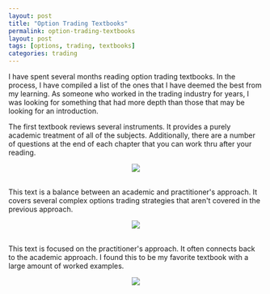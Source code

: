 ```yaml
---
layout: post
title: "Option Trading Textbooks"
permalink: option-trading-textbooks
layout: post
tags: [options, trading, textbooks]
categories: trading
---
```


I have spent several months reading option trading textbooks.  In the process, I have compiled a list of the ones that I have deemed the best from my learning.  As someone who worked in the trading industry for years, I was looking for something that had more depth than those that may be looking for an introduction.

The first textbook reviews several instruments.  It provides a purely academic treatment of all of the subjects.  Additionally, there are a number of questions at the end of each chapter that you can work thru after your reading.

<div id="outer">  
  <center>
    <a href="https://www.amazon.com/Options-Futures-Other-Derivatives-9th/dp/0133456315/ref=as_li_ss_il?_encoding=UTF8&psc=1&refRID=DCCF8CSQYCBH8C1Z7RRA&linkCode=li3&tag=bowlofstew09-20&linkId=684748dcec2382ee0ef7ac8275428a96" target="_blank"><img border="0" src="//ws-na.amazon-adsystem.com/widgets/q?_encoding=UTF8&ASIN=0133456315&Format=_SL250_&ID=AsinImage&MarketPlace=US&ServiceVersion=20070822&WS=1&tag=bowlofstew09-20" ></a><img src="https://ir-na.amazon-adsystem.com/e/ir?t=bowlofstew09-20&l=li3&o=1&a=0133456315" width="1" height="1" border="0" alt="" style="border:none !important; margin:0px !important;" />
  </center>
</div>

<br>

This text is a balance between an academic and practitioner's approach.  It covers several complex options trading strategies that aren't covered in the previous approach.

<div id="outer">  
  <center>
    <a href="https://www.amazon.com/Option-Volatility-Pricing-Strategies-Professional/dp/0071818774/ref=as_li_ss_il?ie=UTF8&qid=1504837361&sr=8-13&keywords=options+trading&linkCode=li3&tag=bowlofstew09-20&linkId=979bb1f9cc4b8531b6ac1a9288430a6f" target="_blank"><img border="0" src="//ws-na.amazon-adsystem.com/widgets/q?_encoding=UTF8&ASIN=0071818774&Format=_SL250_&ID=AsinImage&MarketPlace=US&ServiceVersion=20070822&WS=1&tag=bowlofstew09-20" ></a><img src="https://ir-na.amazon-adsystem.com/e/ir?t=bowlofstew09-20&l=li3&o=1&a=0071818774" width="1" height="1" border="0" alt="" style="border:none !important; margin:0px !important;" />  
  </center>
</div>

<br>

This text is focused on the practitioner's approach.  It often connects back to the academic approach.  I found this to be my favorite textbook with a large amount of worked examples.

<div id="outer">  
  <center>
    <a href="https://www.amazon.com/Dynamic-Hedging-Managing-Vanilla-Options/dp/0471152803/ref=as_li_ss_il?_encoding=UTF8&psc=1&refRID=DCCF8CSQYCBH8C1Z7RRA&linkCode=li3&tag=bowlofstew09-20&linkId=8bc6fa3fd1f71574823334647b1a5281" target="_blank"><img border="0" src="//ws-na.amazon-adsystem.com/widgets/q?_encoding=UTF8&ASIN=0471152803&Format=_SL250_&ID=AsinImage&MarketPlace=US&ServiceVersion=20070822&WS=1&tag=bowlofstew09-20" ></a><img src="https://ir-na.amazon-adsystem.com/e/ir?t=bowlofstew09-20&l=li3&o=1&a=0471152803" width="1" height="1" border="0" alt="" style="border:none !important; margin:0px !important;" />
  </center>
</div>

<br>